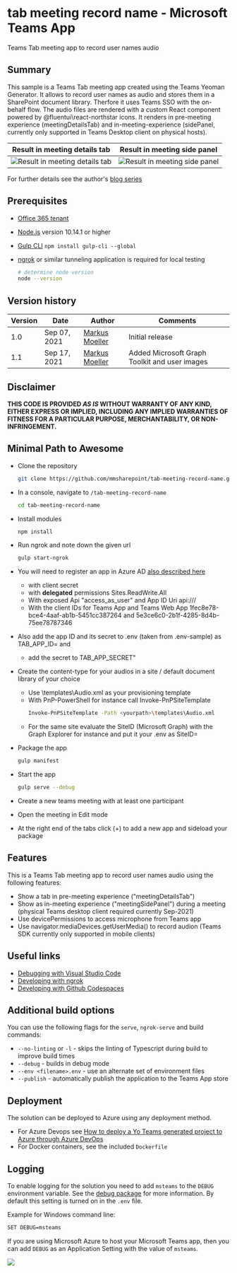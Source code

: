 # tab meeting record name - Microsoft Teams App
Teams Tab meeting app to record user names audio 

## Summary

This sample is a Teams Tab meeting app created using the Teams Yeoman Generator. It allows to record user names as audio and stores them in a SharePoint document library. Therfore it uses Teams SSO with the on-behalf flow. 
The audio files are rendered with a custom React component powered by @fluentui\react-northstar icons.
It renders in pre-meeting experience (meetingDetailsTab) and in-meeting-experience (sidePanel, currently only supported in Teams Desktop client on physical hosts).

|Result in meeting details tab | Result in meeting side panel|
:-------------------------:|:-------------------------:
![Result in meeting details tab](https://mmsharepoint.files.wordpress.com/2021/09/07premeeting_app_detailstab-1.png) | ![Result in meeting side panel](https://mmsharepoint.files.wordpress.com/2021/09/inmeeting_app-1.jpg)

For further details see the author's [blog series](https://mmsharepoint.wordpress.com/2021/09/07/meeting-apps-in-microsoft-teams-1-pre-meeting/)

## Prerequisites

* [Office 365 tenant](https://dev.office.com/sharepoint/docs/spfx/set-up-your-development-environment)
* [Node.js](https://nodejs.org) version 10.14.1 or higher
* [Gulp CLI](https://github.com/gulpjs/gulp-cli) `npm install gulp-cli --global`
* [ngrok](https://ngrok.com) or similar tunneling application is required for local testing

    ```bash
    # determine node version
    node --version
    ```

## Version history

Version|Date|Author|Comments
-------|----|----|--------
1.0|Sep 07, 2021|[Markus Moeller](https://twitter.com/moeller2_0)|Initial release
1.1|Sep 17, 2021|[Markus Moeller](https://twitter.com/moeller2_0)|Added Microsoft Graph Toolkit and user images

## Disclaimer

**THIS CODE IS PROVIDED *AS IS* WITHOUT WARRANTY OF ANY KIND, EITHER EXPRESS OR IMPLIED, INCLUDING ANY IMPLIED WARRANTIES OF FITNESS FOR A PARTICULAR PURPOSE, MERCHANTABILITY, OR NON-INFRINGEMENT.**

## Minimal Path to Awesome
- Clone the repository
    ```bash
    git clone https://github.com/mmsharepoint/tab-meeting-record-name.git
    ```

- In a console, navigate to `/tab-meeting-record-name`

    ```bash
    cd tab-meeting-record-name
    ```

- Install modules

    ```bash
    npm install
    ```

- Run ngrok and note down the given url

    ```bash
    gulp start-ngrok
    ```
- You will need to register an app in Azure AD [also described here](https://mmsharepoint.wordpress.com/2021/09/07/meeting-apps-in-microsoft-teams-1-pre-meeting/#appreg)
  - with client secret
  - with **delegated** permissions Sites.ReadWrite.All
  - With exposed Api "access_as_user" and App ID Uri api://<NGrok-Url>/<App ID>
  - With the client IDs for Teams App and Teams Web App 1fec8e78-bce4-4aaf-ab1b-5451cc387264 and 5e3ce6c0-2b1f-4285-8d4b-75ee78787346
- Also add the app ID and its secret to .env (taken from .env-sample) as TAB_APP_ID= and 
    - add the secret to TAB_APP_SECRET"
- Create the content-type for your audios in a site / default document library of your choice
    - Use \templates\Audio.xml as your provisioning template
    - With PnP-PowerShell for instance call Invoke-PnPSiteTemplate
        ```bash
        Invoke-PnPSiteTemplate -Path <yourpath>\templates\Audio.xml
    
    - For the same site evaluate the SiteID (Microsoft Graph) with the Graph Explorer for instance and put it your .env as SiteID=
- Package the app
    ```bash
    gulp manifest
- Start the app
    ```bash
    gulp serve --debug
    ```
- Create a new teams meeting with at least one participant
- Open the meeting in Edit mode
- At the right end of the tabs click (+) to add a new app and sideload your package

## Features

This is a Teams Tab meeting app to record user names audio using the following features:
* Show a tab in pre-meeting experience ("meetingDetailsTab")
* Show as in-meeting experience ("meetingSidePanel") during a meeting (physical Teams desktop client required currently Sep-2021)
* Use devicePermissions to access microphone from Teams app
* Use navigator.mediaDevices.getUserMedia() to record audion (Teams SDK currently only supported in mobile clients)

## Useful links
 * [Debugging with Visual Studio Code](https://github.com/pnp/generator-teams/blob/master/docs/docs/vscode.md)
 * [Developing with ngrok](https://github.com/pnp/generator-teams/blob/master/docs/docs/ngrok.md)
 * [Developing with Github Codespaces](https://github.com/pnp/generator-teams/blob/master/docs/docs/codespaces.md)


## Additional build options

You can use the following flags for the `serve`, `ngrok-serve` and build commands:

* `--no-linting` or `-l` - skips the linting of Typescript during build to improve build times
* `--debug` - builds in debug mode
* `--env <filename>.env` - use an alternate set of environment files
* `--publish` - automatically publish the application to the Teams App store

## Deployment

The solution can be deployed to Azure using any deployment method.

* For Azure Devops see [How to deploy a Yo Teams generated project to Azure through Azure DevOps](https://www.wictorwilen.se/blog/deploying-yo-teams-and-node-apps/)
* For Docker containers, see the included `Dockerfile`

## Logging

To enable logging for the solution you need to add `msteams` to the `DEBUG` environment variable. See the [debug package](https://www.npmjs.com/package/debug) for more information. By default this setting is turned on in the `.env` file.

Example for Windows command line:

``` bash
SET DEBUG=msteams
```

If you are using Microsoft Azure to host your Microsoft Teams app, then you can add `DEBUG` as an Application Setting with the value of `msteams`.

<img src="https://pnptelemetry.azurewebsites.net/teams-dev-samples/samples/tab-meeting-record-name" />

